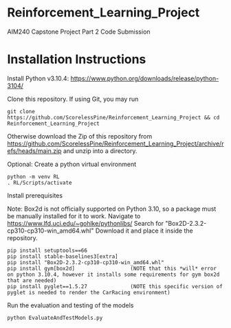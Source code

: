 # Reinforcement_Learning_Project
AIM240 Capstone Project Part 2 Code Submission

# Installation Instructions
Install Python v3.10.4: https://www.python.org/downloads/release/python-3104/

Clone this repository.
If using Git, you may run
```
git clone https://github.com/ScorelessPine/Reinforcement_Learning_Project && cd Reinforcement_Learning_Project
```
Otherwise download the Zip of this repository from https://github.com/ScorelessPine/Reinforcement_Learning_Project/archive/refs/heads/main.zip and unzip into a directory.

Optional: Create a python virtual environment
```
python -m venv RL
. RL/Scripts/activate
```

Install prerequisites

Note: Box2d is not officially supported on Python 3.10, so a package must be manually installed for it to work.
Navigate to https://www.lfd.uci.edu/~gohlke/pythonlibs/
Search for "Box2D-2.3.2-cp310-cp310-win_amd64.whl"
Download it and place it inside the repository.

```
pip install setuptools==66
pip install stable-baselines3[extra]
pip install "Box2D-2.3.2-cp310-cp310-win_amd64.whl"
pip install gym[box2d]                  (NOTE that this *will* error on python 3.10.4, however it installs some requirements for gym box2d that are needed)
pip install pyglet==1.5.27              (NOTE this specific version of pyglet is needed to render the CarRacing environment)
```

Run the evaluation and testing of the models

```
python EvaluateAndTestModels.py
```
